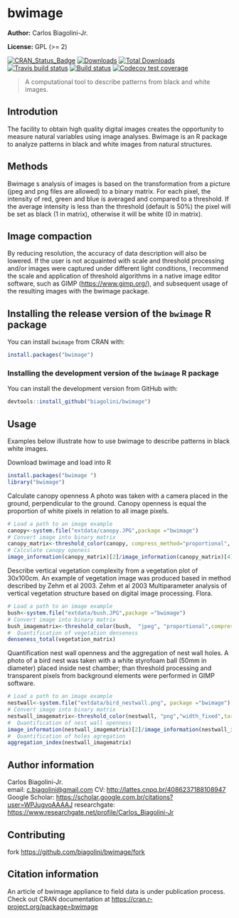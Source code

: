 # bwimage
**Author:**  Carlos Biagolini-Jr.

**License:** GPL (>= 2)

<!-- badges: start -->
[![CRAN_Status_Badge](http://www.r-pkg.org/badges/version/bwimage)](https://cran.r-project.org/package=bwimage)
[![Downloads](https://cranlogs.r-pkg.org/badges/bwimage)](https://CRAN.R-project.org/package=bwimage)
[![Total Downloads](https://cranlogs.r-pkg.org/badges/grand-total/bwimage?color=orange)](https://CRAN.R-project.org/package=bwimage)
[![Travis build status](https://travis-ci.org/biagolini/bwimage.svg?branch=master)](https://travis-ci.org/biagolini/bwimage)
[![Build status](https://ci.appveyor.com/api/projects/status/yomvstj7grbq3vv8?svg=true)](https://ci.appveyor.com/project/biagolini/bwimage)
[![Codecov test coverage](https://codecov.io/gh/biagolini/bwimage/branch/master/graph/badge.svg)](https://codecov.io/gh/biagolini/bwimage?branch=master)
<!-- badges: end -->

> A computational tool to describe patterns from black and white images.

## Introdution
The facility to obtain high quality digital images creates the opportunity to measure natural variables using image analyses. Bwimage is an R package to analyze patterns in black and white images from natural structures. 
## Methods
Bwimage s analysis of images is based on the transformation from a picture (jpeg and png files are allowed) to a binary matrix. For each pixel, the intensity of red, green and blue is averaged and compared to a threshold. If the average intensity is less than the threshold (default is 50%) the pixel will be set as black (1 in matrix), otherwise it will be white (0 in matrix).

## Image compaction
By reducing resolution, the accuracy of data description will also be lowered. If the user is not acquainted with scale and threshold processing and/or images were captured under different light conditions, I recommend the scale and application of threshold algorithms in a native image editor software, such as GIMP (https://www.gimp.org/), and subsequent usage of the resulting images with the bwimage package.

## Installing the release version of the `bwimage` R package
You can install `bwimage` from CRAN with:

``` r
install.packages("bwimage")
```

### Installing the development version of the `bwimage` R package
You can install the development version from GitHub with:

``` r
devtools::install_github("biagolini/bwimage")
```

## Usage
Examples below illustrate how to use bwimage to describe patterns in black white images.


Download bwimage and load into R
``` r
install.packages("bwimage ")
library("bwimage")
```

Calculate canopy openness
A photo was taken with a camera placed in the ground, perpendicular to the ground. Canopy openness is equal the proportion of white pixels in relation to all image pixels.
``` r
# Load a path to an image example
canopy<-system.file("extdata/canopy.JPG",package ="bwimage")
# Convert image into binary matrix
canopy_matrix<-threshold_color(canopy, compress_method="proportional", compress_rate=0.1)
# Calculate canopy openess
image_information(canopy_matrix)[2]/image_information(canopy_matrix)[4]
```

Describe vertical vegetation complexity from a vegetation plot of 30x100cm. An example of vegetation image was produced based in method described by Zehm et al 2003.
Zehm et al 2003 Multiparameter analysis of vertical vegetation structure based on digital image processing. Flora. 
``` r
# Load a path to an image example
bush<-system.file("extdata/bush.JPG",package ="bwimage")
# Convert image into binary matrix
bush_imagematrix<-threshold_color(bush,  "jpeg", "proportional",compress_rate = 0.1)
#  Quantification of vegetation denseness 
denseness_total(vegetation_matrix)
```

Quantification nest wall openness and the aggregation of nest wall holes. A photo of a bird nest was taken with a white styrofoam ball (50mm in diameter) placed inside nest chamber; than threshold processing and transparent pixels from background elements were performed in GIMP software.
``` r
# Load a path to an image example
nestwall<-system.file("extdata/bird_nestwall.png", package ="bwimage")
# Convert image into binary matrix
nestwall_imagematrix<-threshold_color(nestwall, "png","width_fixed",target_width=300)
#  Quantification of nest wall openness
image_information(nestwall_imagematrix)[2]/image_information(nestwall_imagematrix)[4]
#  Quantification of holes agregation
aggregation_index(nestwall_imagematrix)
```
## Author information
Carlos Biagolini-Jr.  
email: <c.biagolini@gmail.com>
CV: <http://lattes.cnpq.br/4086237188108947>
Google Scholar: <https://scholar.google.com.br/citations?user=WPJugvoAAAAJ>
researchgate: <https://www.researchgate.net/profile/Carlos_Biagolini-Jr>

## Contributing
 fork <https://github.com/biagolini/bwimage/fork>
 
##  Citation information
An article of bwimage appliance to field data is under publication process. 
Check out CRAN documentation at https://cran.r-project.org/package=bwimage
